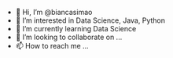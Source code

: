 - 👋 Hi, I’m @biancasimao
- 👀 I’m interested in Data Science, Java, Python
- 🌱 I’m currently learning Data Science
- 💞️ I’m looking to collaborate on ...
- 📫 How to reach me ...

<!---
biancasimao/biancasimao is a ✨ special ✨ repository because its `README.md` (this file) appears on your GitHub profile.
You can click the Preview link to take a look at your changes.
--->
